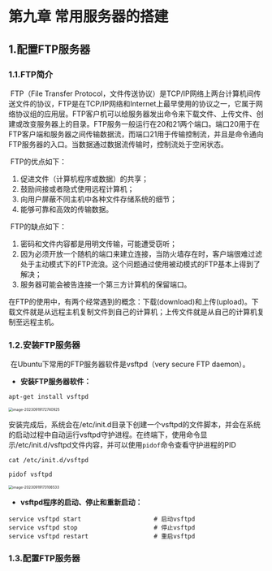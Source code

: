 # 第九章  常用服务器的搭建

## 1.配置FTP服务器

### 1.1.FTP简介

​	FTP（File Transfer Protocol，文件传送协议）是TCP/IP网络上两台计算机间传送文件的协议，FTP是在TCP/IP网络和Internet上最早使用的协议之一，它属于网络协议组的应用层。FTP客户机可以给服务器发出命令来下载文件、上传文件、创建或改变服务器上的目录。FTP服务一般运行在20和21两个端口。端口20用于在FTP客户端和服务器之间传输数据流，而端口21用于传输控制流，并且是命令通向FTP服务器的入口。当数据通过数据流传输时，控制流处于空闲状态。

​	FTP的优点如下：

1. 促进文件（计算机程序或数据）的共享；
2. 鼓励间接或者隐式使用远程计算机；
3. 向用户屏蔽不同主机中各种文件存储系统的细节；
4. 能够可靠和高效的传输数据。



​	FTP的缺点如下：

1. 密码和文件内容都是用明文传输，可能遭受窃听；
2. 因为必须开放一个随机的端口来建立连接，当防火墙存在时，客户端很难过滤处于主动模式下的FTP流浪。这个问题通过使用被动模式的FTP基本上得到了解决；
3. 服务器可能会被告连接一个第三方计算机的保留端口。



​	在FTP的使用中，有两个经常遇到的概念：下载(download)和上传(upload)。下载文件就是从远程主机复制文件到自己的计算机；上传文件就是从自己的计算机复制至远程主机。



### 1.2.安装FTP服务器

​	在Ubuntu下常用的FTP服务器软件是vsftpd（very secure FTP daemon）。

- **安装FTP服务器软件：**

```shell
apt-get install vsftpd
```

<img src="C:/Users/HP/AppData/Roaming/Typora/typora-user-images/image-20230919172740925.png" alt="image-20230919172740925" style="zoom:50%;" />

​	安装完成后，系统会在/etc/init.d目录下创建一个vsftpd的文件脚本，并会在系统的启动过程中自动运行vsftpd守护进程。在终端下，使用命令显示/etc/init.d/vsftpd文件内容，并可以使用`pidof`命令查看守护进程的PID

```shell
cat /etc/init.d/vsftpd
```

```shell
pidof vsftpd
```

<img src="C:/Users/HP/AppData/Roaming/Typora/typora-user-images/image-20230919173106533.png" alt="image-20230919173106533" style="zoom:50%;" />

- **vsftpd程序的启动、停止和重新启动：**

```shell
service vsftpd start					# 启动vsftpd
service vsftpd stop 					# 停止vsftpd
service vsftpd restart					# 重启vsftpd
```



### 1.3.配置FTP服务器